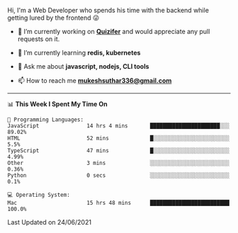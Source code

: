 Hi, I'm a Web Developer who spends his time with the backend while getting lured by the frontend 😜

- 🔭 I’m currently working on **[Quizifer](https://github.com/SutharMukesh/Quizifer/)** and would appreciate any pull requests on it.

- 🌱 I’m currently learning **redis, kubernetes**

- 💬 Ask me about **javascript, nodejs, CLI tools**

- 📫 How to reach me **mukeshsuthar336@gmail.com**

---
<!--START_SECTION:waka-->
📊 **This Week I Spent My Time On** 

```text
💬 Programming Languages: 
JavaScript               14 hrs 4 mins       ██████████████████████░░░   89.02% 
HTML                     52 mins             █░░░░░░░░░░░░░░░░░░░░░░░░   5.5% 
TypeScript               47 mins             █░░░░░░░░░░░░░░░░░░░░░░░░   4.99% 
Other                    3 mins              ░░░░░░░░░░░░░░░░░░░░░░░░░   0.36% 
Python                   0 secs              ░░░░░░░░░░░░░░░░░░░░░░░░░   0.1%

💻 Operating System: 
Mac                      15 hrs 48 mins      █████████████████████████   100.0%

```


 Last Updated on 24/06/2021
<!--END_SECTION:waka-->
